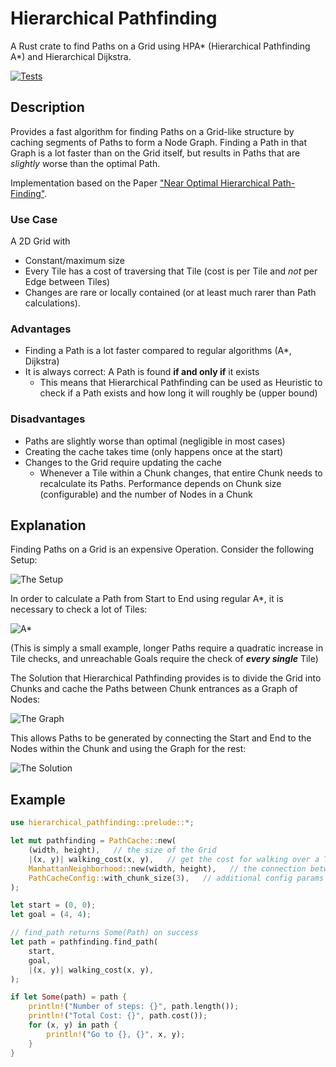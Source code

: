
# Hierarchical Pathfinding

A Rust crate to find Paths on a Grid using HPA* (Hierarchical Pathfinding A*) and Hierarchical Dijkstra.

[![Tests](https://github.com/mich101mich/hierarchical_pathfinding/actions/workflows/test.yml/badge.svg)](https://github.com/mich101mich/hierarchical_pathfinding/actions/workflows/test.yml)

## Description
Provides a fast algorithm for finding Paths on a Grid-like structure by caching segments of Paths to form a Node Graph. Finding a Path in that Graph is a lot faster than on the Grid itself, but results in Paths that are _slightly_ worse than the optimal Path.

Implementation based on the Paper ["Near Optimal Hierarchical Path-Finding"](https://www.researchgate.net/profile/Adi-Botea/publication/228785110_Near_optimal_hierarchical_path-finding_HPA/links/09e41508fc2fed9a72000000/Near-optimal-hierarchical-path-finding-HPA.pdf).

### Use Case
A 2D Grid with
- Constant/maximum size
- Every Tile has a cost of traversing that Tile (cost is per Tile and _not_ per Edge between Tiles)
- Changes are rare or locally contained (or at least much rarer than Path calculations).

### Advantages
- Finding a Path is a lot faster compared to regular algorithms (A*, Dijkstra)
- It is always correct: A Path is found **if and only if** it exists
  - This means that Hierarchical Pathfinding can be used as Heuristic to check if a Path exists and how long it will roughly be (upper bound)

### Disadvantages
- Paths are slightly worse than optimal (negligible in most cases)
- Creating the cache takes time (only happens once at the start)
- Changes to the Grid require updating the cache
  - Whenever a Tile within a Chunk changes, that entire Chunk needs to recalculate its Paths. Performance depends on Chunk size (configurable) and the number of Nodes in a Chunk

## Explanation

Finding Paths on a Grid is an expensive Operation. Consider the following Setup:

![The Setup](https://github.com/mich101mich/hierarchical_pathfinding/blob/master/img/problem.png?raw=true)

In order to calculate a Path from Start to End using regular A*, it is necessary to check a
lot of Tiles:

![A*](https://github.com/mich101mich/hierarchical_pathfinding/blob/master/img/a_star.png?raw=true)

(This is simply a small example, longer Paths require a quadratic increase in Tile checks,
and unreachable Goals require the check of _**every single**_ Tile)

The Solution that Hierarchical Pathfinding provides is to divide the Grid into Chunks and
cache the Paths between Chunk entrances as a Graph of Nodes:

![The Graph](https://github.com/mich101mich/hierarchical_pathfinding/blob/master/img/hpa.png?raw=true)

This allows Paths to be generated by connecting the Start and End to the Nodes within the
Chunk and using the Graph for the rest:

![The Solution](https://github.com/mich101mich/hierarchical_pathfinding/blob/master/img/hpa_solution.png?raw=true)

## Example

```rust
use hierarchical_pathfinding::prelude::*;

let mut pathfinding = PathCache::new(
    (width, height),   // the size of the Grid
    |(x, y)| walking_cost(x, y),   // get the cost for walking over a Tile
    ManhattanNeighborhood::new(width, height),   // the connection between Tiles
    PathCacheConfig::with_chunk_size(3),   // additional config params
);

let start = (0, 0);
let goal = (4, 4);

// find_path returns Some(Path) on success
let path = pathfinding.find_path(
    start,
    goal,
    |(x, y)| walking_cost(x, y),
);

if let Some(path) = path {
    println!("Number of steps: {}", path.length());
    println!("Total Cost: {}", path.cost());
    for (x, y) in path {
        println!("Go to {}, {}", x, y);
    }
}
```

